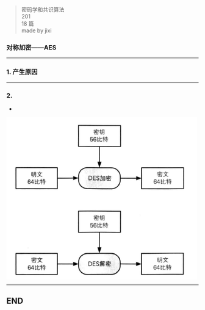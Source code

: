 > 密码学和共识算法  
> 201       
> 18 篇  
>made by jixi

### 对称加密——AES


----------


### 1. 产生原因


----------

### 2. 


-


<img src="https://www.github.com/jixiyu/images3/raw/master/小书匠/1541557686265.png" width="500" hegiht="500" align="center" /> 

----------
## END

